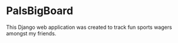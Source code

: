# PalsBigBoard

This Django web application was created to track fun sports wagers amongst my friends.
